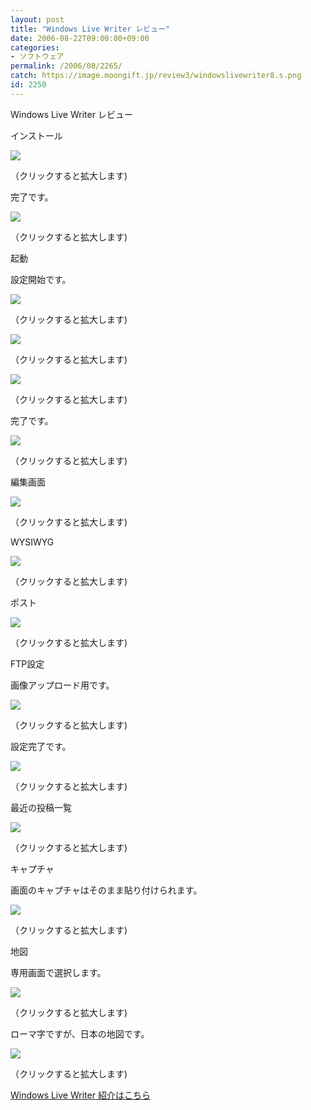 ```yaml
---
layout: post
title: "Windows Live Writer レビュー"
date: 2006-08-22T09:00:00+09:00
categories:
- ソフトウェア
permalink: /2006/08/2265/
catch: https://image.moongift.jp/review3/windowslivewriter8.s.png
id: 2250
---
```

Windows Live Writer レビュー  
<!--more-->

インストール

  

[![](https://image.moongift.jp/review3/windowslivewriter1.s.png)](https://image.moongift.jp/review3/windowslivewriter1.png)  
  
（クリックすると拡大します)

  

完了です。

  

[![](https://image.moongift.jp/review3/windowslivewriter2.s.png)](https://image.moongift.jp/review3/windowslivewriter2.png)  
  
（クリックすると拡大します)

  

起動

  

設定開始です。

  

[![](https://image.moongift.jp/review3/windowslivewriter3.s.png)](https://image.moongift.jp/review3/windowslivewriter3.png)  
  
（クリックすると拡大します)

  

[![](https://image.moongift.jp/review3/windowslivewriter4.s.png)](https://image.moongift.jp/review3/windowslivewriter4.png)  
  
（クリックすると拡大します)

  

[![](https://image.moongift.jp/review3/windowslivewriter5.s.png)](https://image.moongift.jp/review3/windowslivewriter5.png)  
  
（クリックすると拡大します)

  

完了です。

  

[![](https://image.moongift.jp/review3/windowslivewriter6.s.png)](https://image.moongift.jp/review3/windowslivewriter6.png)  
  
（クリックすると拡大します)

  

編集画面

  

[![](https://image.moongift.jp/review3/windowslivewriter7.s.png)](https://image.moongift.jp/review3/windowslivewriter7.png)  
  
（クリックすると拡大します)

  

WYSIWYG

  

[![](https://image.moongift.jp/review3/windowslivewriter8.s.png)](https://image.moongift.jp/review3/windowslivewriter8.png)  
  
（クリックすると拡大します)

  

ポスト

  

[![](https://image.moongift.jp/review3/windowslivewriter9.s.png)](https://image.moongift.jp/review3/windowslivewriter9.png)  
  
（クリックすると拡大します)

  

FTP設定

  

画像アップロード用です。

  

[![](https://image.moongift.jp/review3/windowslivewriter10.s.png)](https://image.moongift.jp/review3/windowslivewriter10.png)  
  
（クリックすると拡大します)

  

設定完了です。

  

[![](https://image.moongift.jp/review3/windowslivewriter11.s.png)](https://image.moongift.jp/review3/windowslivewriter11.png)  
  
（クリックすると拡大します)

  

最近の投稿一覧

  

[![](https://image.moongift.jp/review3/windowslivewriter12.s.png)](https://image.moongift.jp/review3/windowslivewriter12.png)  
  
（クリックすると拡大します)

  

キャプチャ

  

画面のキャプチャはそのまま貼り付けられます。

  

[![](https://image.moongift.jp/review3/windowslivewriter15.s.png)](https://image.moongift.jp/review3/windowslivewriter15.png)  
  
（クリックすると拡大します)

  

地図

  

専用画面で選択します。

  

[![](https://image.moongift.jp/review3/windowslivewriter16.s.png)](https://image.moongift.jp/review3/windowslivewriter16.png)  
  
（クリックすると拡大します)

  

ローマ字ですが、日本の地図です。

  

[![](https://image.moongift.jp/review3/windowslivewriter17.s.png)](https://image.moongift.jp/review3/windowslivewriter17.png)  
  
（クリックすると拡大します)

  

[Windows Live Writer 紹介はこちら](http://fw.moongift.jp/intro/i-2259.html)

